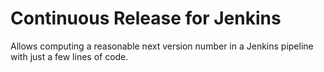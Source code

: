 # Continuous Release for Jenkins

Allows computing a reasonable next version number in a
 Jenkins pipeline with just a few lines of code.